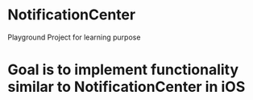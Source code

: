 # NotificationCenter
Playground Project for learning purpose

# Goal is to implement functionality similar to NotificationCenter in iOS

